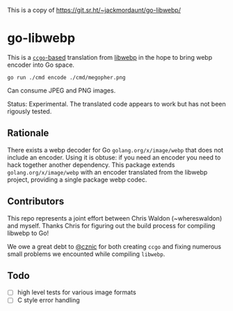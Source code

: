 This is a copy of https://git.sr.ht/~jackmordaunt/go-libwebp/

# go-libwebp

This is a [`ccgo`-based](https://pkg.go.dev/modernc.org/ccgo/v3) translation from [libwebp](https://github.com/webmproject/libwebp/)
in the hope to bring webp encoder into Go space.

`go run ./cmd encode ./cmd/megopher.png` 

Can consume JPEG and PNG images.

Status: Experimental. The translated code appears to work but has not been rigously tested.

## Rationale

There exists a webp decoder for Go `golang.org/x/image/webp` that does not include an encoder. Using it is obtuse: if you need an encoder you need to hack together another dependency.
This package extends `golang.org/x/image/webp` with an encoder translated from the libwebp project, providing a single package webp codec.

## Contributors

This repo represents a joint effort between Chris Waldon (~whereswaldon) and myself.
Thanks Chris for figuring out the build process for compiling libwebp to Go!

We owe a great debt to [@cznic](https://gitlab.com/cznic) for both creating `ccgo` and fixing numerous small
problems we encounted while compiling `libwebp`.

## Todo

- [ ] high level tests for various image formats
- [ ] C style error handling
